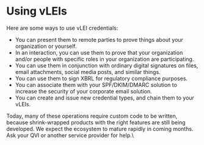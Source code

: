 # Using vLEIs

Here are some ways to use vLEI credentials:

* You can present them to remote parties to prove things about your organization or yourself.
* In an interaction, you can use them to prove that your organization and/or people with specific roles in your organization are participating.
* You can use them in conjunction with ordinary digital signatures on files, email attachments, social media posts, and similar things.
* You can use them to sign XBRL for regulatory compliance purposes.
* You can associate them with your SPF/DKIM/DMARC solution to increase the security of your corporate email solution.
* You can create and issue new credential types, and chain them to your vLEIs.

Today, many of these operations require custom code to be written, because shrink-wrapped products with the right features are still being developed. We expect the ecosystem to mature rapidly in coming months. Ask your QVI or another service provider for help.\
